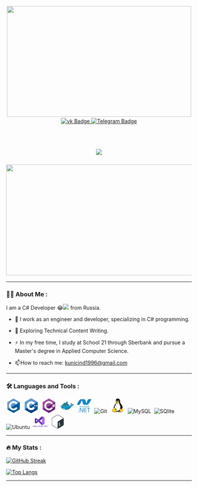 
<div id="header" align="center">
  <img src="https://media.giphy.com/media/v1.Y2lkPTc5MGI3NjExOG8ydTl1anltejMzemcxdmdvaDAxY3c2aXl6eGYwZDBlZXE4OGNxYiZlcD12MV9pbnRlcm5hbF9naWZfYnlfaWQmY3Q9Zw/yYSSBtDgbbRzq/giphy.gif" width="500"height="300"/>
</div>
<div id="badges" align="center">
  
  <a href="https://vk.com/id299114176">
    <img src="https://img.shields.io/badge/%D0%9C%D0%BE%D0%B9%20Vk-blue?logo=VK&logoColor=White&style=for-the-badge" alt="vk Badge"/>
    
  </a>
  <a href="https://t.me/seabassc">
    <img src="https://img.shields.io/badge/my_Telegramm-blue?logo=telegram&logoColor=White&style=for-the-badge" alt="Telegram Badge"/>
  </a>
</div>
<div id="count" align="center">
  <img src="https://komarev.com/ghpvc/?username=your-github-DmitriyKunitsin&style=flat-square&color=blue" alt=""/>
</div>
<h1 align="center">
  <img src="https://media.giphy.com/media/v1.Y2lkPTc5MGI3NjExamx1ZXduenZyMzdvaTJ3NHJicnk2YmpzMDh1YXdhN2xsMzVteHdtdyZlcD12MV9pbnRlcm5hbF9naWZfYnlfaWQmY3Q9Zw/SWoXEoE1lA0uSQcF1h/giphy.gif" width="300px" width=600px/>
</h1>

<div align="center">
  <img src="https://media.giphy.com/media/dWesBcTLavkZuG35MI/giphy.gif" width="600" height="300"/>
</div>

---
### :man_technologist: About Me :

I am a С# Developer :joy:<img src="https://media.giphy.com/media/WUlplcMpOCEmTGBtBW/giphy.gif" width="30"> from Russia.
- :telescope: I work as an engineer and developer, specializing in C# programming.

- :seedling: Exploring Technical Content Writing.

- :zap: In my free time, I study at School 21 through Sberbank and pursue a Master's degree in Applied Computer Science.

- :mailbox:How to reach me: kunicind1996@gmail.com
---
### :hammer_and_wrench: Languages and Tools :

<div>
  <img src="https://github.com/devicons/devicon/blob/master/icons/c/c-original.svg" title="C" alt="C" width="40" height="40"/>&nbsp;
  <img src="https://github.com/devicons/devicon/blob/master/icons/cplusplus/cplusplus-original.svg" title="C++" alt="C++" width="40" height="40"/>&nbsp;
  <img src="https://github.com/devicons/devicon/blob/master/icons/csharp/csharp-original.svg" title="C#" alt="C#" width="40" height="40"/>&nbsp;
 <img src="https://github.com/devicons/devicon/blob/master/icons/docker/docker-original.svg" title="Docker" alt="Docker" width="40" height="40"/>&nbsp;
  <img src="https://github.com/devicons/devicon/blob/master/icons/dot-net/dot-net-plain-wordmark.svg" title="dot-net" alt="dot-net" width="40" height="40"/>&nbsp;
  <img src="https://img.shields.io/badge/GitHUB-black?style=plastic&logo=GITHUB&logoColor=white&labelColor=black" title="Git" alt="Git" width="100" height="30"/>&nbsp;
  <img src="https://github.com/devicons/devicon/blob/master/icons/linux/linux-original.svg" title="Linux" alt="Linux" width="40" height="40"/>&nbsp;
  <img src="https://img.shields.io/badge/MySQL-black?style=plastic&logo=MySQL&logoColor=white&labelColor=black" title="MySQL" alt="MySQL" width="100" height="30"/>&nbsp;
  <img src="https://img.shields.io/badge/SQLite-white?style=plastic&logo=sqlite&logoColor=blue&labelColor=white" title="SQlite" alt="SQlite" width="100" height="30"/>&nbsp;
  <img src="https://img.shields.io/badge/Ubuntu-blue?style=plastic&logo=ubuntu&logoColor=white&labelColor=black" title="Ubuntu" alt="Ubuntu" width="100" height="30" />&nbsp;
  <img src="https://github.com/devicons/devicon/blob/master/icons/visualstudio/visualstudio-original-wordmark.svg" title="VSCode_And_VS_Studia" alt="VSCode_And_VS_Studia" width="40" height="40"/>&nbsp;
  <img src="https://github.com/devicons/devicon/blob/master/icons/bash/bash-original.svg" title="Bash" alt="Bash" width="40" height="40"/>&nbsp;
</div>

---

### :fire: My Stats :
        
[![GitHub Streak](http://github-readme-streak-stats.herokuapp.com?user=DmitriyKunitsin&theme=dark&background=000000)](https://git.io/streak-stats)

[![Top Langs](https://github-readme-stats.vercel.app/api/top-langs/?username=DmitriyKunitsin&layout=compact&theme=vision-friendly-dark)](https://github.com/anuraghazra/github-readme-stats)

---


<!--
**DmitriyKunitsin/DmitriyKunitsin** is a ✨ _special_ ✨ repository because its `README.md` (this file) appears on your GitHub profile.

Here are some ideas to get you started:

- 🔭 I’m currently working on ...
- 🌱 I’m currently learning ...
- 👯 I’m looking to collaborate on ...
- 🤔 I’m looking for help with ...
- 💬 Ask me about ...
- 📫 How to reach me: ...
- 😄 Pronouns: ...
- ⚡ Fun fact: ...
-->

